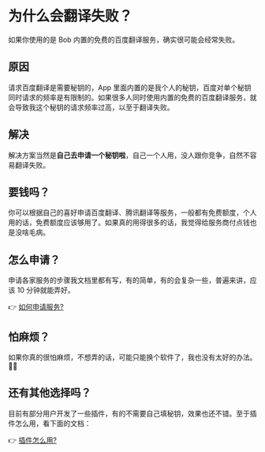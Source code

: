 # 为什么会翻译失败？

如果你使用的是 Bob 内置的免费的百度翻译服务，确实很可能会经常失败。

## 原因

请求百度翻译是需要秘钥的，App 里面内置的是我个人的秘钥，百度对单个秘钥同时请求的频率是有限制的。如果很多人同时使用内置的免费的百度翻译服务，就会导致我这个秘钥的请求频率过高，以至于翻译失败。

## 解决

解决方案当然是**自己去申请一个秘钥啦**，自己一个人用，没人跟你竞争，自然不容易翻译失败。

## 要钱吗？

你可以根据自己的喜好申请百度翻译、腾讯翻译等服务，一般都有免费额度，个人用的话，免费额度应该够用了。如果真的用得很多的话，我觉得给服务商付点钱也是没啥毛病。

## 怎么申请？

申请各家服务的步骤我文档里都有写，有的简单，有的会复杂一些，普遍来讲，应该 10 分钟就能弄好。

👉 [如何申请服务?](general/quickstart/service.md)

## 怕麻烦？

如果你真的很怕麻烦，不想弄的话，可能只能换个软件了，我也没有太好的办法。🤷‍♂️

## 还有其他选择吗？

目前有部分用户开发了一些插件，有的不需要自己填秘钥，效果也还不错。至于插件怎么用，看下面的文档：

👉 [插件怎么用?](general/quickstart/plugin.md)



